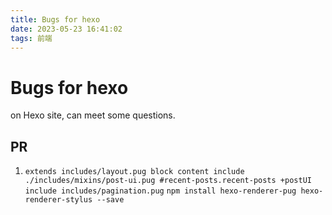 ```yaml
---
title: Bugs for hexo
date: 2023-05-23 16:41:02
tags: 前端
---
```


# Bugs for hexo 
on Hexo site, can meet some questions.


## PR

1. `extends includes/layout.pug block content include ./includes/mixins/post-ui.pug #recent-posts.recent-posts +postUI include includes/pagination.pug`
`npm install hexo-renderer-pug hexo-renderer-stylus --save`
